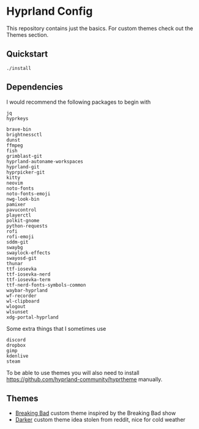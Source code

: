 # Hyprland Config

This repository contains just the basics. For custom themes check out the
Themes section.

## Quickstart

```console
./install
```

## Dependencies

I would recommend the following packages to begin with

```text
jq
hyprkeys

brave-bin
brightnessctl
dunst
ffmpeg
fish
grimblast-git
hyprland-autoname-workspaces
hyprland-git
hyprpicker-git
kitty
neovim
noto-fonts
noto-fonts-emoji
nwg-look-bin
pamixer
pavucontrol
playerctl
polkit-gnome
python-requests
rofi
rofi-emoji
sddm-git
swaybg
swaylock-effects
swayosd-git
thunar
ttf-iosevka
ttf-iosevka-nerd
ttf-iosevka-term
ttf-nerd-fonts-symbols-common
waybar-hyprland
wf-recorder
wl-clipboard
wlogout
wlsunset
xdg-portal-hyprland
```

Some extra things that I sometimes use

```text
discord
dropbox
gimp
kdenlive
steam
```

To be able to use themes you will also need to install
<https://github.com/hyprland-community/hyprtheme> manually.

## Themes

* [Breaking Bad](https://github.com/alexjercan/breakingbad-hyprland-theme)
  custom theme inspired by the Breaking Bad show
* [Darker](https://github.com/alexjercan/darker-hyprland-theme) custom theme
  idea stolen from reddit, nice for cold weather
